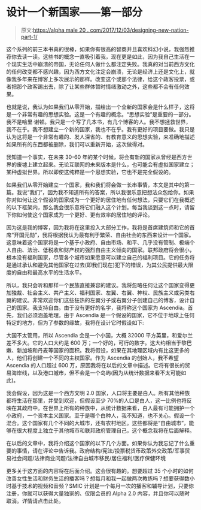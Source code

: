 # 设计一个新国家——第一部分

> 原文:[https://alpha male 20 . com/2017/12/03/designing-new-nation-part-1/](https://alphamale20.com/2017/12/03/designing-new-nation-part-1/)

这个系列的前三本书真的很棒，如果你有很高的智商并且喜欢科幻小说，我强烈推荐你去读一读。这些书的概念一直吸引着我，现在更是如此，因为我自己生活在一个现实生活中崩溃的帝国，无论任何人做什么都注定失败。我真的对当前西方文化的任何改变都不感兴趣，因为西方文化注定会崩溃，无论是经济上还是文化上，就像我多年来在博客上多次展示的那样。改变这个或那个法律，给这个政客投票，或者把那个政客踢出去，除了让某些群体暂时情绪激动之外，这些都不会有任何效果。

也就是说，我认为如果我们从零开始，描绘出一个全新的国家会是什么样子，这将是一个非常有趣的思想实验。这是一个有趣的概念。“思想实验”是重要的一部分。我不是哈里·谢顿。我只是一个写了几本书，有几个博客的人。我不想拯救世界，我不在乎。我不想建立一个新的国家，我也不在乎。我有更好的项目要做。我只是认为这将是一个非常有趣的、发人深省的、有教育意义的思想实验，来准确地描述如果所有的东西都被删除，我们可以重新开始，这次做得对。

我知道一个事实，在未来 30-60 年的某个时候，将会有新的国家从曾经是西方世界的废墟上建立起来。无论互联网的未来版本是什么，也可能会有虚拟国家建立；某种虚拟世界。所以即使这纯粹是一个思想实验，它也不是完全假设的。

如果我们从零开始建立一个国家，我和我们将会做一长串事情，本文是其中的第一篇。我说“我们”，因为我不知道所有的答案，所以我很乐意把想法众包给你。如果你对如何让这个假设的国家成为一个更好的居住地有任何想法，只要它们在我概述的以下框架内，那么我会很乐意将它们融入这个计划。每当我谈到这一点时，请留下你如何使这个国家成为一个更好、更有效率的居住地的评论。

因为这是我的博客，因为我将在这里投入大部分工作，我将是首席建筑师和它的首席“开国元勋”，我将根据我认为最有利于繁荣、自由社会的东西来设计一个国家。这意味着这个国家将是一个基于小政府、自由市场、和平、几乎没有管制、极端个人自由、法治、低税收和财产权的强烈自由主义倾向的国家。联邦政府将会很小，根本没有福利国家，尽管各个城市如果愿意可以建立自己的福利项目。它的任务将是通过承认和避免其他国家在过去(即我们现在)犯下的错误，为其公民提供最大限度的自由和最高水平的生活水平。

所以，我只会听和那样一个民族直接兼容的建议。我将忽略任何让这个国家变得更加独裁、社会主义、共产主义、福利国家、左翼、右翼、神权、民族主义或另类右翼的建议。非常欢迎你们这些狂热的左翼分子或右翼分子创建自己的博客，设计自己的国家。我支持自由。由于没有更好的名字，我将称这个国家为 Ascendia。首先，我们必须涵盖地理。由于 Ascendia 是一个假设的国家，它不位于地球上任何特定的地方，但为了参数的缘故，我将在设计它时假设如下:

大国不太管用，所以 Ascendia 会是一个小国，大概 32000 平方英里，和爱尔兰差不多大。它的人口大约是 600 万；一个好的，可行的数字。这大约相当于黎巴嫩、新加坡和丹麦等国家的面积。我将假设，如果在其地理区域内有比这更多的人，他们将创建一个不同的主权国家。作为 Ascendia 的创始人，我不希望 Ascendia 的人口超过 600 万，原因我将在以后的文章中描述。它将有很长的贸易海岸线，以及港口城市，但不会是一个岛屿(因为从统计数据来看不太可能如此)。

我会假设，因为这是一个西方文明 2.0 国家，人口将主要是白人。所有其他种族都将生活在那里，并受到欢迎，但假设至少 70%的人口是白人，这一比例也将反映在其政府中。在世界上所有的种族中，从统计数据来看，白人最有可能拥护一个小政府，一个资本主义国家。至于是哪个白种人，我不知道，也不关心。假设一个混合。这个国家有几个不同的大城市，还有农村地区。这些都将是“自由城市”，能够在很大程度上独立于其他城市和联邦政府管理自己，这个概念我将在后面解释。

在以后的文章中，我将介绍这个国家的以下几个方面。如果你认为我忘记了什么重要的事情，请在评论中告诉我。政府结构/宪法/投票税货币政策外交政策/军事贸易社会问题/法律商业问题/法律自由城市移民/居住福利/医疗保健环境

更多关于这方面的内容将在后面介绍。这会很有趣的。想要超过 35 个小时的如何改善女性生活和财务生活的播客吗？想每月和我一起做两次教练吗？想要获得数小时基于技术的视频和音频？SMIC 计划是一个每月一次的播客和辅导计划，只要你注册，你就可以获得大量独家的、仅限会员的 Alpha 2.0 内容，并且你可以随时取消。详情请点击此处。